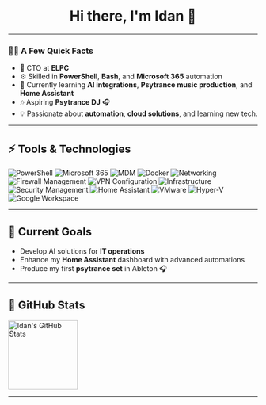 <h1 align="center" style="font-size: 28px;">Hi there, I'm Idan 👋</h1>

---

### 🧑‍💻 **A Few Quick Facts**
- 🚀 CTO at **ELPC**
- ⚙️ Skilled in **PowerShell**, **Bash**, and **Microsoft 365** automation  
- 🌱 Currently learning **AI integrations**, **Psytrance music production**, and **Home Assistant**
- 🎶 Aspiring **Psytrance DJ** 🎧  
- 💡 Passionate about **automation**, **cloud solutions**, and learning new tech.

---

<h2 align="left" style="font-size: 22px;">⚡ Tools & Technologies</h2>

<p align="left"> <!-- Scripting and Automation Tools --> <img src="https://img.shields.io/badge/PowerShell-5391FE?style=flat&logo=powershell&logoColor=white" alt="PowerShell" /> <img src="https://img.shields.io/badge/Microsoft%20365-D83B01?style=flat&logo=microsoftoffice&logoColor=white" alt="Microsoft 365" /> <img src="https://img.shields.io/badge/MDM-0078D7?style=flat&logo=apple&logoColor=white" alt="MDM" /> <img src="https://img.shields.io/badge/Docker-2496ED?style=flat&logo=docker&logoColor=white" alt="Docker" /> <!-- Networking --> <img src="https://img.shields.io/badge/Networking-0078D7?style=flat&logo=cisco&logoColor=white" alt="Networking" /> <img src="https://img.shields.io/badge/Firewall%20Management-FF0033?style=flat&logo=fortinet&logoColor=white" alt="Firewall Management" /> <img src="https://img.shields.io/badge/VPN%20Configuration-2CA5E0?style=flat&logo=wireguard&logoColor=white" alt="VPN Configuration" /> <!-- Infrastructure & Security --> <img src="https://img.shields.io/badge/Infrastructure-1E90FF?style=flat&logo=vmware&logoColor=white" alt="Infrastructure" /> <img src="https://img.shields.io/badge/Security%20Management-000000?style=flat&logo=security&logoColor=white" alt="Security Management" /> <!-- Home Automation --> <img src="https://img.shields.io/badge/Home%20Assistant-41BDF5?style=flat&logo=home-assistant&logoColor=white" alt="Home Assistant" /> <!-- Virtualization --> <img src="https://img.shields.io/badge/VMware-607078?style=flat&logo=vmware&logoColor=white" alt="VMware" /> <img src="https://img.shields.io/badge/HyperV-0078D7?style=flat&logo=microsoft&logoColor=white" alt="Hyper-V" /> <img src="https://img.shields.io/badge/Google%20Workspace-4285F4?style=flat&logo=google&logoColor=white" alt="Google Workspace" />
 </p>

---

<h2 align="left" style="font-size: 22px;">🎯 Current Goals</h2>

- Develop AI solutions for **IT operations**  
- Enhance my **Home Assistant** dashboard with advanced automations  
- Produce my first **psytrance set** in Ableton 🎧

---

<h2 align="left" style="font-size: 22px;">🚀 GitHub Stats</h2>
   <tr>
      <!-- GitHub Stats -->
      <td>
         <a href="https://github.com/Idanada">
            <img height="140em" src="https://github-readme-stats.vercel.app/api?username=Idanada&show_icons=true&theme=dark&include_all_commits=true&count_private=true" alt="Idan's GitHub Stats" />
         </a>
      </td>

---
